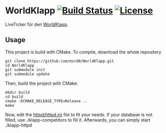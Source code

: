 # WorldKlapp [![Build Status](https://img.shields.io/travis/msrd0/WorldKlapp/master.svg)](https://travis-ci.org/msrd0/WorldKlapp) [![License](https://img.shields.io/badge/license-GPL3-blue.svg)](https://github.com/msrd0/WorldKlapp/blob/master/LICENSE)

LiveTicker für den [WorldKlapp](http://world-klapp.de).

## Usage

This project is build with CMake. To compile, download the whole repository
```
git clone https://github.com/msrd0/WorldKlapp.git
cd WorldKlapp
git submodule init
git submodule update
```
Then, build the project with CMake:
```
mkdir build
cd build
cmake -DCMAKE_RELEASE_TYPE=Release ..
make
```
Now, edit the [httpd/httpd.ini](https://github.com/msrd0/WorldKlapp/blob/master/httpd/httpd.ini) file
to fit your needs. If your database is not filled, use ./klapp-competitors to fill it. Afterwards, you
can simply start ./klapp-httpd
